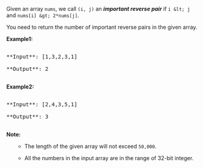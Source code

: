 
Given an array `nums`, we call `(i, j)` an ***important reverse pair*** if `i &lt; j` and `nums[i] &gt; 2*nums[j]`.

You need to return the number of important reverse pairs in the given array.

**Example1:**
<pre>
**Input**: [1,3,2,3,1]
**Output**: 2
</pre>

**Example2:**
<pre>
**Input**: [2,4,3,5,1]
**Output**: 3
</pre>

**Note:**<br>
<ol>
- The length of the given array will not exceed `50,000`.
- All the numbers in the input array are in the range of 32-bit integer.
</ol>

